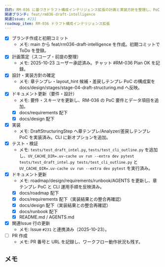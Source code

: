 ```yaml
---
目的: RM-036 に基づきドラフト構成インテリジェンス拡張の計画と実装方針を整理し、PoC 対象を特定する
関連ブランチ: feat/rm036-draft-intelligence
関連Issue: #231
roadmap_item: RM-036 ドラフト構成インテリジェンス拡張
---
```


- [x] ブランチ作成と初期コミット
  - メモ: main から feat/rm036-draft-intelligence を作成。初期コミットで ToDo を登録。
- [x] 計画策定（スコープ・前提の整理）
  - メモ: 2025-10-23 ユーザー承認済み。チャット #RM-036 Plan OK を記録。
- [x] 設計・実装方針の確定
  - メモ: 章テンプレ・layout_hint 候補・差戻しテンプレ PoC の構成案を docs/design/stages/stage-04-draft-structuring.md へ反映。
- [x] ドキュメント更新（要件・設計）
  - メモ: 要件・スキーマを更新し、RM-036 の PoC 要件とデータ項目を追加。
  - [x] docs/requirements 配下
  - [x] docs/design 配下
- [x] 実装
  - メモ: DraftStructuringStep へ章テンプレ/Analyzer/差戻しテンプレ PoC を実装済み。CLI に新オプションを追加。
- [x] テスト・検証
  - メモ: `tests/test_draft_intel.py`, `tests/test_cli_outline.py` を追加し、`UV_CACHE_DIR=.uv-cache uv run --extra dev pytest tests/test_draft_intel.py tests/test_cli_outline.py` と `UV_CACHE_DIR=.uv-cache uv run --extra dev pytest` を実行済み。
- [x] ドキュメント更新
  - メモ: roadmap/design/requirements/runbook/AGENTS を更新し、章テンプレ PoC と CLI 運用手順を反映済み。
  - [x] docs/roadmap 配下
  - [x] docs/requirements 配下（実装結果との整合再確認）
  - [x] docs/design 配下（実装結果との整合再確認）
  - [x] docs/runbook 配下
  - [x] README.md / AGENTS.md
- [x] 関連Issue 行の更新
  - メモ: Issue `#231` と連携済み（2025-10-23）。
- [ ] PR 作成
  - メモ: PR 番号と URL を記録し、ワークフロー動作状況も残す。

## メモ
